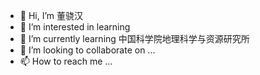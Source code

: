 - 👋 Hi, I’m 董骁汉
- 👀 I’m interested in learning
- 🌱 I’m currently learning 中国科学院地理科学与资源研究所
- 💞️ I’m looking to collaborate on ...
- 📫 How to reach me ...

<!---
352707083/352707083 is a ✨ special ✨ repository because its `README.md` (this file) appears on your GitHub profile.
You can click the Preview link to take a look at your changes.
--->
